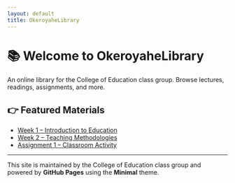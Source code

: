 ```yaml
---
layout: default
title: OkeroyaheLibrary
---
```


# 📚 Welcome to OkeroyaheLibrary

An online library for the College of Education class group. Browse lectures, readings, assignments, and more.

## 👉 Featured Materials

- [Week 1 – Introduction to Education](materials/week1.pdf)
- [Week 2 – Teaching Methodologies](materials/week2.pdf)
- [Assignment 1 – Classroom Activity](materials/assignment1.pdf)

---

This site is maintained by the College of Education class group and powered by **GitHub Pages** using the **Minimal** theme.
